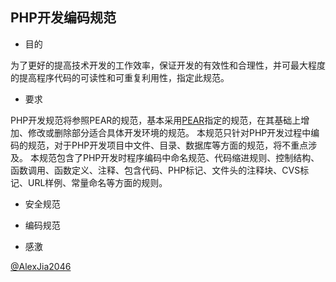 ## PHP开发编码规范

* 目的

为了更好的提高技术开发的工作效率，保证开发的有效性和合理性，并可最大程度的提高程序代码的可读性和可重复利用性，指定此规范。

* 要求

PHP开发规范将参照PEAR的规范，基本采用[PEAR](http://pear.php.net/manual/en/standards.php)指定的规范，在其基础上增加、修改或删除部分适合具体开发环境的规范。
本规范只针对PHP开发过程中编码的规范，对于PHP开发项目中文件、目录、数据库等方面的规范，将不重点涉及。
本规范包含了PHP开发时程序编码中命名规范、代码缩进规则、控制结构、函数调用、函数定义、注释、包含代码、PHP标记、文件头的注释块、CVS标记、URL样例、常量命名等方面的规则。

* 安全规范

* 编码规范


* 感激

[@AlexJia2046](http://blog.csdn.net/alexdream/article/details/2213313)
